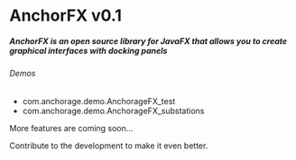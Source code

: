# AnchorFX v0.1
##### AnchorFX is an open source library for JavaFX that allows you to create graphical interfaces with docking panels

###### Demos
 
* com.anchorage.demo.AnchorageFX_test
* com.anchorage.demo.AnchorageFX_substations
  
More features are coming soon...

Contribute to the development to make it even better.
